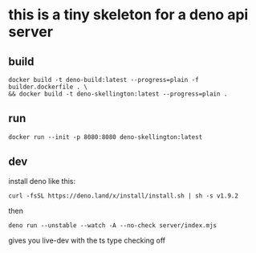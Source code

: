 # this is a tiny skeleton for a deno api server

## build
```
docker build -t deno-build:latest --progress=plain -f builder.dockerfile . \
&& docker build -t deno-skellington:latest --progress=plain .
```

## run
```
docker run --init -p 8080:8080 deno-skellington:latest
```

## dev
install deno like this:
```
curl -fsSL https://deno.land/x/install/install.sh | sh -s v1.9.2
```
then
```
deno run --unstable --watch -A --no-check server/index.mjs
```
gives you live-dev with the ts type checking off
